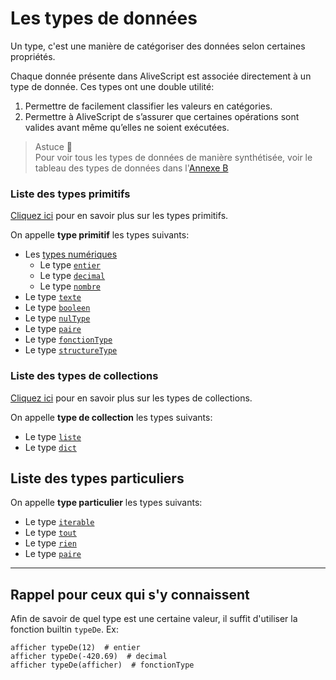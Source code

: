 # Les types de données

Un type, c'est une manière de catégoriser des données selon certaines propriétés.

Chaque donnée présente dans AliveScript est associée directement à un type de donnée. Ces types ont une double utilité:

1. Permettre de facilement classifier les valeurs en catégories.
2. Permettre à AliveScript de s’assurer que certaines opérations sont valides avant même qu’elles ne soient exécutées.

> Astuce 🔎  
> Pour voir tous les types de données de manière synthétisée, voir le tableau des types de données dans
> l'[Annexe B](../../annexe/tableau_datatypes.md)

### Liste des types primitifs

[Cliquez ici](types_primitifs.md) pour en savoir plus sur les types primitifs.

On appelle **type primitif** les types suivants:

* Les [types numériques](./types_primitifs.md#les-types-numriques)
    * Le type [`entier`](./types_primitifs.md#le-type-entier)
    * Le type [`decimal`](./types_primitifs.md#le-type-decimal)
    * Le type [`nombre`](./types_primitifs.md#le-type-nombre)
* Le type [`texte`](./types_primitifs.md#le-type-texte)
* Le type [`booleen`](./types_primitifs.md#le-type-booleen)
* Le type [`nulType`](./types_primitifs.md#le-type-nultype)
* Le type [`paire`](./types_primitifs.md#le-type-paire)
* Le type [`fonctionType`](./types_primitifs.md#le-type-fonctiontype)
* Le type [`structureType`](./types_primitifs.md#le-type-structuretype)

### Liste des types de collections

[Cliquez ici](collections.md) pour en savoir plus sur les types de collections.

On appelle **type de collection** les types suivants:

* Le type [`liste`](./collections.md#le-type-liste)
* Le type [`dict`](./collections.md#le-type-dict)

## Liste des types particuliers

On appelle **type particulier** les types suivants:

* Le type [`iterable`](./type_particulier.md#le-type-iterable)
* Le type [`tout`](./type_particulier.md#le-type-tout)
* Le type [`rien`](./type_particulier.md#le-type-rien)
* Le type [`paire`](./type_particulier.md#le-type-paire)
  <br>

---

## Rappel pour ceux qui s'y connaissent

Afin de savoir de quel type est une certaine valeur, il suffit d'utiliser la fonction builtin `typeDe`.
Ex:

```
afficher typeDe(12)  # entier
afficher typeDe(-420.69)  # decimal
afficher typeDe(afficher)  # fonctionType
```
